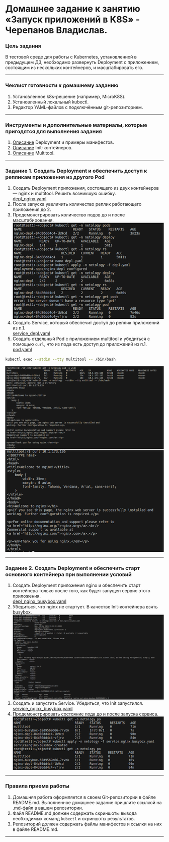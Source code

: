 # Домашнее задание к занятию «Запуск приложений в K8S» - Черепанов Владислав.

### Цель задания

В тестовой среде для работы с Kubernetes, установленной в предыдущем ДЗ, необходимо развернуть Deployment с приложением, состоящим из нескольких контейнеров, и масштабировать его.

------

### Чеклист готовности к домашнему заданию

1. Установленное k8s-решение (например, MicroK8S).
2. Установленный локальный kubectl.
3. Редактор YAML-файлов с подключённым git-репозиторием.

------

### Инструменты и дополнительные материалы, которые пригодятся для выполнения задания

1. [Описание](https://kubernetes.io/docs/concepts/workloads/controllers/deployment/) Deployment и примеры манифестов.
2. [Описание](https://kubernetes.io/docs/concepts/workloads/pods/init-containers/) Init-контейнеров.
3. [Описание](https://github.com/wbitt/Network-MultiTool) Multitool.

------

### Задание 1. Создать Deployment и обеспечить доступ к репликам приложения из другого Pod

1. Создать Deployment приложения, состоящего из двух контейнеров — nginx и multitool. Решить возникшую ошибку.  
[depl_nginx.yaml](https://github.com/plusvaldis/kuber-homeworks/blob/main/1.3/object/deploy.yaml "Деплой")  
2. После запуска увеличить количество реплик работающего приложения до 2.  
3. Продемонстрировать количество подов до и после масштабирования.  
![deploy](https://github.com/plusvaldis/kuber-homeworks/blob/main/1.3/img/deploy.png)  
4. Создать Service, который обеспечит доступ до реплик приложений из п.1.  
[service_depl.yaml](https://github.com/plusvaldis/kuber-homeworks/blob/main/1.3/object/service_pod.yaml "Сервис_доступ") 
5. Создать отдельный Pod с приложением multitool и убедиться с помощью `curl`, что из пода есть доступ до приложений из п.1.  
[pod.yaml](https://github.com/plusvaldis/kuber-homeworks/blob/main/1.3/object/pod.yaml "Pod")
```bash
kubectl exec --stdin --tty multitool -- /bin/bash
```  
![curl_1](https://github.com/plusvaldis/kuber-homeworks/blob/main/1.3/img/curl_1.png)  
![curl_2](https://github.com/plusvaldis/kuber-homeworks/blob/main/1.3/img/curl_2.png)  

------

### Задание 2. Создать Deployment и обеспечить старт основного контейнера при выполнении условий

1. Создать Deployment приложения nginx и обеспечить старт контейнера только после того, как будет запущен сервис этого приложения.  
[depl_nginx_busybox.yaml](https://github.com/plusvaldis/kuber-homeworks/blob/main/1.3/object/depl_nginx_busybox.yaml "nginx init service")
2. Убедиться, что nginx не стартует. В качестве Init-контейнера взять busybox.  
![init](https://github.com/plusvaldis/kuber-homeworks/blob/main/1.3/img/init.png)  
3. Создать и запустить Service. Убедиться, что Init запустился.  
[service_nginx_busybox.yaml](https://github.com/plusvaldis/kuber-homeworks/blob/main/1.3/object/service_nginx_busybox.yaml "nginx service start")
4. Продемонстрировать состояние пода до и после запуска сервиса.  
![init](https://github.com/plusvaldis/kuber-homeworks/blob/main/1.3/img/service_init.png) 

------

### Правила приема работы

1. Домашняя работа оформляется в своем Git-репозитории в файле README.md. Выполненное домашнее задание пришлите ссылкой на .md-файл в вашем репозитории.
2. Файл README.md должен содержать скриншоты вывода необходимых команд `kubectl` и скриншоты результатов.
3. Репозиторий должен содержать файлы манифестов и ссылки на них в файле README.md.

------
